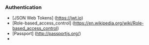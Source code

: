 ### Authentication
* [JSON Web Tokens] (https://jwt.io)
* [Role-based_access_control] (https://en.wikipedia.org/wiki/Role-based_access_control)
* [Passport] (http://passportjs.org/)
*